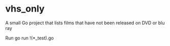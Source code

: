 # vhs_only
A small Go project that lists films that have not been released on DVD or blu ray

Run
go run !(*_test).go 